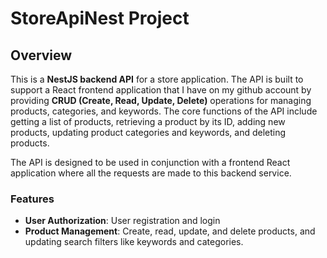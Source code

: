 # StoreApiNest Project

## Overview

This is a **NestJS backend API** for a store application. The API is built to support a React frontend application that I have on my github account by providing **CRUD (Create, Read, Update, Delete)** operations for managing products, categories, and keywords. The core functions of the API include getting a list of products, retrieving a product by its ID, adding new products, updating product categories and keywords, and deleting products.

The API is designed to be used in conjunction with a frontend React application where all the requests are made to this backend service.


### Features

- **User Authorization**: User registration and login
- **Product Management**: Create, read, update, and delete products, and updating search filters like keywords and categories.




